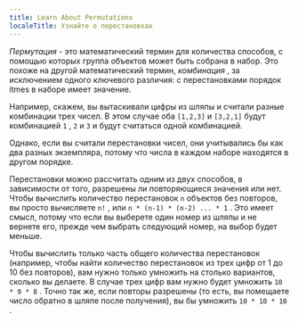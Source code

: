 ```yaml
---
title: Learn About Permutations
localeTitle: Узнайте о перестановках
---
```

_Пермутация_ - это математический термин для количества способов, с помощью которых группа объектов может быть собрана в набор. Это похоже на другой математический термин, _комбинация_ , за исключением одного ключевого различия: с перестановками порядок itmes в наборе имеет значение.

Например, скажем, вы вытаскивали цифры из шляпы и считали разные комбинации трех чисел. В этом случае оба `[1,2,3]` и `[3,2,1]` будут комбинацией `1` , `2` и `3` и будут считаться одной комбинацией.

Однако, если вы считали перестановки чисел, они учитывались бы как два разных экземпляра, потому что числа в каждом наборе находятся в другом порядке.

Перестановки можно рассчитать одним из двух способов, в зависимости от того, разрешены ли повторяющиеся значения или нет. Чтобы вычислить количество перестановок `n` объектов без повторов, вы просто вычисляете `n!` , или `n * (n-1) * (n-2) ... * 1` . Это имеет смысл, потому что если вы выберете один номер из шляпы и не вернете его, прежде чем выбрать следующий номер, на выбор будет меньше.

Чтобы вычислить только часть общего количества перестановок (например, чтобы найти количество перестановок из трех цифр от 1 до 10 без повторов), вам нужно только умножить на столько вариантов, сколько вы делаете. В случае трех цифр вам нужно будет умножить `10 * 9 * 8` . Точно так же, если повторы разрешены (то есть, вы помещаете число обратно в шляпе после получения), вы бы умножить `10 * 10 * 10` .